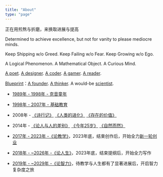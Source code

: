 ```yaml
---
title: "About"
type: "page"
---
```


正在用煎熬与折磨，来换取进展与提高

Determined to achieve excellence, but not for vanity to please mediocre minds.

Keep Shipping w/o Greed. Keep Failing w/o Fear. Keep Growing w/o Ego.

A Logical Phenomenon. A Mathematical Object. A Curious Mind. 

[A poet](../poems). [A designer](../design). [A coder](../cs). [A gamer](../games). [A reader](../books).

[Blueprint](https://www.bilibili.com/video/BV12b411u7LJ/)：[A founder](https://albert.com.cn). [A thinker](../life). A would-be [scientist](../ai).

- [1989年 - 1998年 - 克音童年](../keyin)

- [1998年 - 2007年 - 基础教育](../sui)

- 2008年 - [《诗行记》](../tripasapoet/) [《人类的进化》](../humanevolution/) [《存在的价值》](../valueofliving/)

- 2014年 - [《论人与人的差别》](../diff/) [《今年25岁》](../25/) [《自然而然》](../naturally/)

- [2017年 - 2023年 -《论教学》](../edu/)，2023年底，结束创作后，开始全力[新一轮创业](../a23)
- [2018年 - ~2026年 -《论人生》](../life/)，2023年底，结束提纲后，开始全力写作
- [2019年 - ~2029年 -《论智力》](../ai/)，待教学与人生都有了显著进展后，开启智力复杂度之旅

